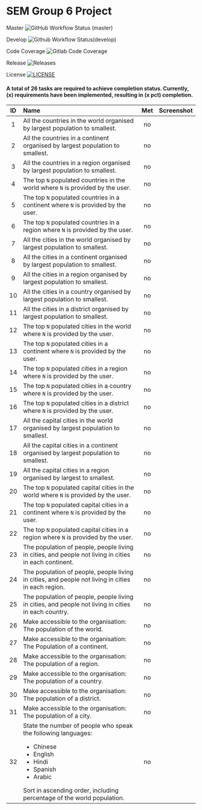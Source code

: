 # SEM Group 6 Project

Master ![GitHub Workflow Status (master)](https://img.shields.io/github/actions/workflow/status/KelvinPompey-40718390/sem-project-group6.svg/main.yml?branch=master)

Develop ![Github Workflow Status(develop)](https://img.shields.io/github/actions/workflow/status/KelvinPompey-40718390/sem-project-group6.svg/main.yml?branch=develop)

Code Coverage ![Gitlab Code Coverage](https://img.shields.io/gitlab/pipeline-coverage/https://github.com/KelvinPompey-40718390/sem-project-group6.svg)

Release ![Releases](https://img.shields.io/github/release/KelvinPompey-40718390/sem-project-group6.svg/all.svg?style=flat-square)

License [![LICENSE](https://img.shields.io/github/license/KelvinPompey-40718390/sem-project-group6.svg?style=flat-square)](https://github.com/KelvinPompey-40718390/sem-project-group6/blob/master/LICENSE)

#### A total of 26 tasks are required to achieve completion status. Currently, (x) requirements have been implemented, resulting in (x pct) completion.

| ID | Name                                                                                                                                                                                                                                             | Met | Screenshot |  
|:--:|:-------------------------------------------------------------------------------------------------------------------------------------------------------------------------------------------------------------------------------------------------|:---:|:----------:|  
| 1  | All the countries in the world organised by largest population to smallest.                                                                                                                                                                      |    no |            |  
| 2  | All the countries in a continent organised by largest population to smallest.                                                                                                                                                                    | no    |            |  
| 3  | All the countries in a region organised by largest population to smallest.                                                                                                                                                                       |   no  |            |  
| 4  | The top  `N`  populated countries in the world where  `N`  is provided by the user.                                                                                                                                                              |    no |            |  
| 5  | The top  `N`  populated countries in a continent where  `N`  is provided by the user.                                                                                                                                                            |   no  |            |  
| 6  | The top  `N`  populated countries in a region where  `N`  is provided by the user.                                                                                                                                                               |   no  |            |  
| 7  | All the cities in the world organised by largest population to smallest.                                                                                                                                                                         |  no   |            |  
| 8  | All the cities in a continent organised by largest population to smallest.                                                                                                                                                                       |  no   |            |  
| 9  | All the cities in a region organised by largest population to smallest.                                                                                                                                                                          |   no  |            |  
| 10 | All the cities in a country organised by largest population to smallest.                                                                                                                                                                         |   no  |            |  
| 11 | All the cities in a district organised by largest population to smallest.                                                                                                                                                                        |   no  |            |  
| 12 | The top  `N`  populated cities in the world where  `N`  is provided by the user.                                                                                                                                                                 |   no  |            |  
| 13 | The top  `N`  populated cities in a continent where  `N`  is provided by the user.                                                                                                                                                               |  no   |            |  
| 14 | The top  `N`  populated cities in a region where  `N`  is provided by the user.                                                                                                                                                                  |  no   |            |  
| 15 | The top  `N`  populated cities in a country where  `N`  is provided by the user.                                                                                                                                                                 |   no  |            |  
| 16 | The top  `N`  populated cities in a district where  `N`  is provided by the user.                                                                                                                                                                |  no   |            |  
| 17 | All the capital cities in the world organised by largest population to smallest.                                                                                                                                                                 |   no  |            |  
| 18 | All the capital cities in a continent organised by largest population to smallest.                                                                                                                                                               |   no  |            |  
| 19 | All the capital cities in a region organised by largest to smallest.                                                                                                                                                                             |    no |            |  
| 20 | The top  `N`  populated capital cities in the world where  `N`  is provided by the user.                                                                                                                                                         |   no  |            |  
| 21 | The top  `N`  populated capital cities in a continent where  `N`  is provided by the user.                                                                                                                                                       |   no  |            |  
| 22 | The top  `N`  populated capital cities in a region where  `N`  is provided by the user.                                                                                                                                                          |  no   |            |  
| 23 | The population of people, people living in cities, and people not living in cities in each continent.                                                                                                                                            |  no   |            |  
| 24 | The population of people, people living in cities, and people not living in cities in each region.                                                                                                                                               |  no   |            |  
| 25 | The population of people, people living in cities, and people not living in cities in each country.                                                                                                                                              |  no   |            |  
| 26 | Make accessible to the organisation: The population of the world. |  no   |            |
| 27 | Make accessible to the organisation: The Population of a continent.|no | |
| 28 | Make accessible to the organisation: The population of a region.| no| |
| 29 | Make accessible to the organisation: The population of a country.|no | |
| 30 | Make accessible to the organisation: The population of a district.|no | |
| 31 | Make accessible to the organisation: The population of a city.|no | |
|32|State the number of people who speak the following languages:<ul><li>Chinese</li><li>English</li><li>Hindi</li><li>Spanish</li><li>Arabic</li></ul> Sort in ascending order, including percentage of the world population.|no | |
